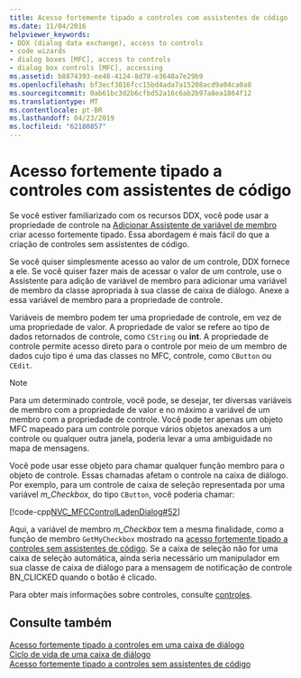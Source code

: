 ```yaml
---
title: Acesso fortemente tipado a controles com assistentes de código
ms.date: 11/04/2016
helpviewer_keywords:
- DDX (dialog data exchange), access to controls
- code wizards
- dialog boxes [MFC], access to controls
- dialog box controls [MFC], accessing
ms.assetid: b8874393-ee48-4124-8d78-e3648a7e29b9
ms.openlocfilehash: bf3ecf3016fcc15bd4ada7a15208acd9a04ca0a8
ms.sourcegitcommit: 0ab61bc3d2b6cfbd52a16c6ab2b97a8ea1864f12
ms.translationtype: MT
ms.contentlocale: pt-BR
ms.lasthandoff: 04/23/2019
ms.locfileid: "62180857"
---
```

# <a name="type-safe-access-to-controls-with-code-wizards"></a>Acesso fortemente tipado a controles com assistentes de código

Se você estiver familiarizado com os recursos DDX, você pode usar a propriedade de controle na [Adicionar Assistente de variável de membro](../ide/add-member-variable-wizard.md) criar acesso fortemente tipado. Essa abordagem é mais fácil do que a criação de controles sem assistentes de código.

Se você quiser simplesmente acesso ao valor de um controle, DDX fornece a ele. Se você quiser fazer mais de acessar o valor de um controle, use o Assistente para adição de variável de membro para adicionar uma variável de membro da classe apropriada à sua classe de caixa de diálogo. Anexe a essa variável de membro para a propriedade de controle.

Variáveis de membro podem ter uma propriedade de controle, em vez de uma propriedade de valor. A propriedade de valor se refere ao tipo de dados retornados de controle, como `CString` ou **int**. A propriedade de controle permite acesso direto para o controle por meio de um membro de dados cujo tipo é uma das classes no MFC, controle, como `CButton` ou `CEdit`.

> [!NOTE]
>  Para um determinado controle, você pode, se desejar, ter diversas variáveis de membro com a propriedade de valor e no máximo a variável de um membro com a propriedade de controle. Você pode ter apenas um objeto MFC mapeado para um controle porque vários objetos anexados a um controle ou qualquer outra janela, poderia levar a uma ambiguidade no mapa de mensagens.

Você pode usar esse objeto para chamar qualquer função membro para o objeto de controle. Essas chamadas afetam o controle na caixa de diálogo. Por exemplo, para um controle de caixa de seleção representada por uma variável *m_Checkbox*, do tipo `CButton`, você poderia chamar:

[!code-cpp[NVC_MFCControlLadenDialog#52](../mfc/codesnippet/cpp/type-safe-access-to-controls-with-code-wizards_1.cpp)]

Aqui, a variável de membro *m_Checkbox* tem a mesma finalidade, como a função de membro `GetMyCheckbox` mostrado na [acesso fortemente tipado a controles sem assistentes de código](../mfc/type-safe-access-to-controls-without-code-wizards.md). Se a caixa de seleção não for uma caixa de seleção automática, ainda seria necessário um manipulador em sua classe de caixa de diálogo para a mensagem de notificação de controle BN_CLICKED quando o botão é clicado.

Para obter mais informações sobre controles, consulte [controles](../mfc/controls-mfc.md).

## <a name="see-also"></a>Consulte também

[Acesso fortemente tipado a controles em uma caixa de diálogo](../mfc/type-safe-access-to-controls-in-a-dialog-box.md)<br/>
[Ciclo de vida de uma caixa de diálogo](../mfc/life-cycle-of-a-dialog-box.md)<br/>
[Acesso fortemente tipado a controles sem assistentes de código](../mfc/type-safe-access-to-controls-without-code-wizards.md)
